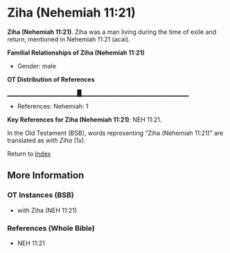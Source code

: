 # Ziha (Nehemiah 11:21)
**Ziha (Nehemiah 11:21)**. 
Ziha was a man living during the time of exile and return, mentioned in Nehemiah 11:21 (acai). 




**Familial Relationships of Ziha (Nehemiah 11:21)**


* Gender: male


**OT Distribution of References**

▁▁▁▁▁▁▁▁▁▁▁▁▁▁▁█▁▁▁▁▁▁▁▁▁▁▁▁▁▁▁▁▁▁▁▁▁▁▁
* References: Nehemiah: 1



**Key References for Ziha (Nehemiah 11:21)**: 
NEH 11:21. 


In the Old Testament (BSB), words representing “Ziha (Nehemiah 11:21)” are translated as 
*with Ziha* (1x). 




Return to [Index](00-Index.md)

## More Information

### OT Instances (BSB)

* with Ziha (NEH 11:21)



### References (Whole Bible)

* NEH 11:21



